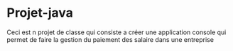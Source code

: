 # Projet-java
Ceci est n projet de classe qui consiste a créer une application console qui permet de faire 
la gestion du paiement des salaire dans une entreprise
